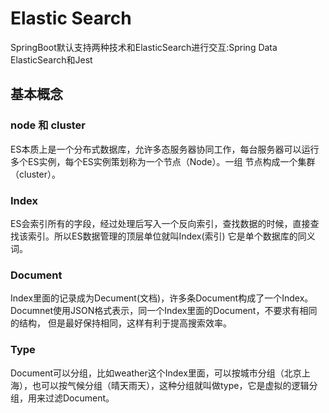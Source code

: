 # Elastic Search

SpringBoot默认支持两种技术和ElasticSearch进行交互:Spring Data ElasticSearch和Jest

## 基本概念
### node 和 cluster
ES本质上是一个分布式数据库，允许多态服务器协同工作，每台服务器可以运行多个ES实例，每个ES实例策划称为一个节点（Node）。一组
节点构成一个集群（cluster）。

### Index
ES会索引所有的字段，经过处理后写入一个反向索引，查找数据的时候，直接查找该索引。所以ES数据管理的顶层单位就叫Index(索引)
它是单个数据库的同义词。

### Document
Index里面的记录成为Decument(文档)，许多条Document构成了一个Index。Documnet使用JSON格式表示，同一个Index里面的Document，不要求有相同的结构，
但是最好保持相同，这样有利于提高搜索效率。

### Type
Document可以分组，比如weather这个Index里面，可以按城市分组（北京上海），也可以按气候分组（晴天雨天），这种分组就叫做type，它是虚拟的逻辑分组，用来过滤Document。

